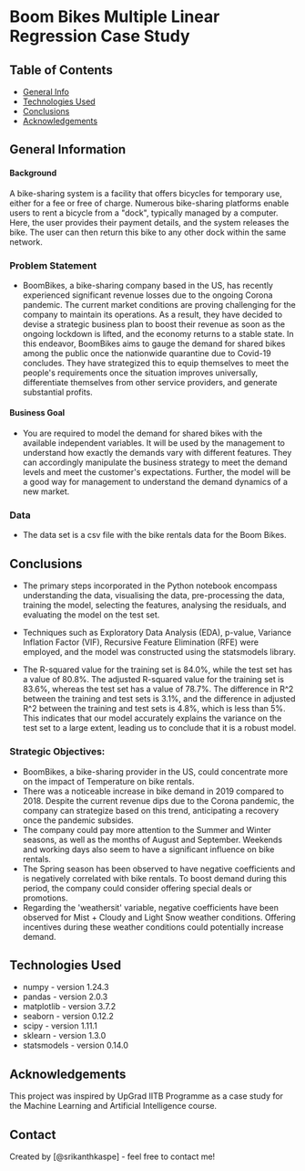 # Boom Bikes Multiple Linear Regression Case Study


## Table of Contents
* [General Info](#general-information)
* [Technologies Used](#technologies-used)
* [Conclusions](#conclusions)
* [Acknowledgements](#acknowledgements)

<!-- You can include any other section that is pertinent to your problem -->

## General Information
#### Background
A bike-sharing system is a facility that offers bicycles for temporary use, either for a fee or free of charge. Numerous bike-sharing platforms enable users to rent a bicycle from a "dock", typically managed by a computer. Here, the user provides their payment details, and the system releases the bike. The user can then return this bike to any other dock within the same network.

### Problem Statement
- BoomBikes, a bike-sharing company based in the US, has recently experienced significant revenue losses due to the ongoing Corona pandemic. The current market conditions are proving challenging for the company to maintain its operations. As a result, they have decided to devise a strategic business plan to boost their revenue as soon as the ongoing lockdown is lifted, and the economy returns to a stable state. In this endeavor, BoomBikes aims to gauge the demand for shared bikes among the public once the nationwide quarantine due to Covid-19 concludes. They have strategized this to equip themselves to meet the people's requirements once the situation improves universally, differentiate themselves from other service providers, and generate substantial profits.

#### Business Goal
- You are required to model the demand for shared bikes with the available independent variables. It will be used by the management to understand how exactly the demands vary with different features. They can accordingly manipulate the business strategy to meet the demand levels and meet the customer's expectations. Further, the model will be a good way for management to understand the demand dynamics of a new market.

### Data
- The data set is a csv file with the bike rentals data for the Boom Bikes.

<!-- You don't have to answer all the questions - just the ones relevant to your project. -->

## Conclusions

- The primary steps incorporated in the Python notebook encompass understanding the data, visualising the data, pre-processing the data, training the model, selecting the features, analysing the residuals, and evaluating the model on the test set.

- Techniques such as Exploratory Data Analysis (EDA), p-value, Variance Inflation Factor (VIF), Recursive Feature Elimination (RFE) were employed, and the model was constructed using the statsmodels library.

- The R-squared value for the training set is 84.0%, while the test set has a value of 80.8%. The adjusted R-squared value for the training set is 83.6%, whereas the test set has a value of 78.7%. The difference in R^2 between the training and test sets is 3.1%, and the difference in adjusted R^2 between the training and test sets is 4.8%, which is less than 5%. This indicates that our model accurately explains the variance on the test set to a large extent, leading us to conclude that it is a robust model.

### Strategic Objectives:
- BoomBikes, a bike-sharing provider in the US, could concentrate more on the impact of Temperature on bike rentals.
- There was a noticeable increase in bike demand in 2019 compared to 2018. Despite the current revenue dips due to the Corona pandemic, the company can strategize based on this trend, anticipating a recovery once the pandemic subsides.
- The company could pay more attention to the Summer and Winter seasons, as well as the months of August and September. Weekends and working days also seem to have a significant influence on bike rentals.
- The Spring season has been observed to have negative coefficients and is negatively correlated with bike rentals. To boost demand during this period, the company could consider offering special deals or promotions.
- Regarding the 'weathersit' variable, negative coefficients have been observed for Mist + Cloudy and Light Snow weather conditions. Offering incentives during these weather conditions could potentially increase demand.

<!-- You don't have to answer all the questions - just the ones relevant to your project. -->


## Technologies Used
- numpy - version 1.24.3
- pandas - version 2.0.3
- matplotlib - version 3.7.2
- seaborn - version 0.12.2
- scipy - version 1.11.1
- sklearn - version 1.3.0
- statsmodels - version 0.14.0
<!-- As the libraries versions keep on changing, it is recommended to mention the version of library used in this project -->

## Acknowledgements
This project was inspired by UpGrad IITB Programme as a case study for the Machine Learning and Artificial Intelligence course.



## Contact
Created by [@srikanthkaspe] - feel free to contact me!


<!-- Optional -->
<!-- ## License -->
<!-- This project is open source and available under the [... License](). -->

<!-- You don't have to include all sections - just the one's relevant to your project -->
